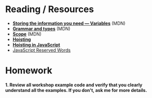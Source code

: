 # Reading / Resources

- [**Storing the information you need — Variables**](https://developer.mozilla.org/en-US/docs/Learn/JavaScript/First_steps/Variables) (MDN)
- [**Grammar and types**](https://developer.mozilla.org/en-US/docs/Web/JavaScript/Guide/Grammar_and_types) (MDN)
- [**Scope**](https://developer.mozilla.org/en-US/docs/Glossary/Scope) (MDN)
- [**Hoisting**](https://developer.mozilla.org/en-US/docs/Glossary/Hoisting)
- [**Hoisting in JavaScript**](https://medium.com/@vishwasacharya/hoisting-in-javascript-b656f8d0084b)
- [JavaScript Reserved Words](https://www.w3schools.com/js/js_reserved.asp)

# Homework

#### 1. Review all workshop example code and verify that you clearly understand all the examples. If you don't, ask me for more details.
